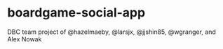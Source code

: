 # boardgame-social-app
DBC team project of @hazelmaeby, @larsjx, @jjshin85, @wgranger, and Alex Nowak
